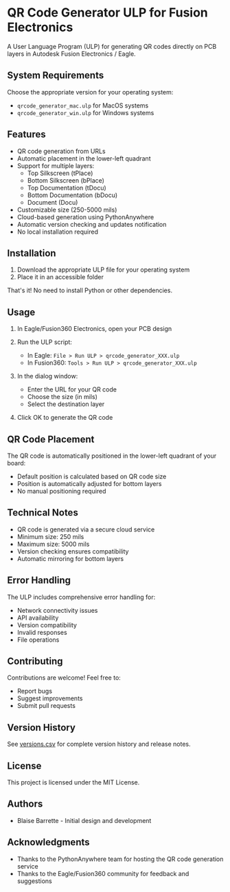 # QR Code Generator ULP for Fusion Electronics

A User Language Program (ULP) for generating QR codes directly on PCB layers in Autodesk Fusion Electronics / Eagle.

## System Requirements

Choose the appropriate version for your operating system:
- `qrcode_generator_mac.ulp` for MacOS systems
- `qrcode_generator_win.ulp` for Windows systems

## Features

- QR code generation from URLs
- Automatic placement in the lower-left quadrant
- Support for multiple layers:
  - Top Silkscreen (tPlace)
  - Bottom Silkscreen (bPlace)
  - Top Documentation (tDocu)
  - Bottom Documentation (bDocu)
  - Document (Docu)
- Customizable size (250-5000 mils)
- Cloud-based generation using PythonAnywhere
- Automatic version checking and updates notification
- No local installation required

## Installation

1. Download the appropriate ULP file for your operating system
2. Place it in an accessible folder

That's it! No need to install Python or other dependencies.

## Usage

1. In Eagle/Fusion360 Electronics, open your PCB design
2. Run the ULP script:
   - In Eagle: `File > Run ULP > qrcode_generator_XXX.ulp`
   - In Fusion360: `Tools > Run ULP > qrcode_generator_XXX.ulp`

3. In the dialog window:
   - Enter the URL for your QR code
   - Choose the size (in mils)
   - Select the destination layer

4. Click OK to generate the QR code

## QR Code Placement

The QR code is automatically positioned in the lower-left quadrant of your board:
- Default position is calculated based on QR code size
- Position is automatically adjusted for bottom layers
- No manual positioning required

## Technical Notes

- QR code is generated via a secure cloud service
- Minimum size: 250 mils
- Maximum size: 5000 mils
- Version checking ensures compatibility
- Automatic mirroring for bottom layers

## Error Handling

The ULP includes comprehensive error handling for:
- Network connectivity issues
- API availability
- Version compatibility
- Invalid responses
- File operations

## Contributing

Contributions are welcome! Feel free to:
- Report bugs
- Suggest improvements
- Submit pull requests

## Version History

See [versions.csv](versions.csv) for complete version history and release notes.

## License

This project is licensed under the MIT License.

## Authors

- Blaise Barrette - Initial design and development

## Acknowledgments

- Thanks to the PythonAnywhere team for hosting the QR code generation service
- Thanks to the Eagle/Fusion360 community for feedback and suggestions